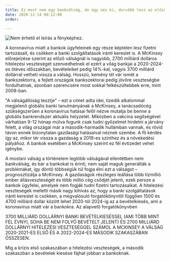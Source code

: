 ```yaml
---
title: Ez most nem egy bankválság, de úgy néz ki, durvább lesz az előzőnél
date: 2020-12-14 00:12:00
order: 

---
```

![Nem érhető el leírás a fényképhez.](https://scontent-vie1-1.xx.fbcdn.net/v/t1.0-9/131405390_1111518719280965_6292654007806716418_n.png?_nc_cat=101&ccb=2&_nc_sid=730e14&_nc_ohc=DVbIgONDHTAAX8cGclg&_nc_ht=scontent-vie1-1.xx&oh=a343db1ab3b8ad42cafbac10e82d5403&oe=60222B63)

A koronavírus miatt a bankok ügyfeleinek egy része képtelen lesz fizetni tartozásait, és csökken a banki szolgáltatások iránti kereslet is. A McKinsey előrejelzése szerint az előző válságnál is nagyobb, 2700 milliárd dolláros hitelezési veszteséget szenvedhetnek el ezért a világ bankjai a 2020-2024-es ötéves időszakban, bevételeiket pedig 14%-kal, vagyis 3700 milliárd dollárral vetheti vissza a válság. Hosszú, kemény tél vár ismét a bankszektorra, a fejlett országok bankszektorai pedig jövőre veszteségbe fordulhatnak, azonban szerencsére most sokkal felkészültebbek erre, mint 2008-ban.

"A válságállóság tesztje" – ezt a címet adta idei, tizedik alkalommal megjelenő globális banki tanulmányának a McKinsey, a tanácsadócég szükségszerűen a koronavírus hatásai felől nézve mutatja be benne a globális bankrendszer aktuális helyzetét. Miközben a vakcina segítségével várhatóan 9-12 hónap múlva fogunk csak tudni győzelmet hirdetni a járvány felett, a világ országai már a második-harmadik hullámban vannak, és rövid távon ennek bizonytalan gazdasági hatásaival néznek szembe. A fő kérdés így az, mikor tér vissza a gazdaság a 2019-es szinthez és a növekedési pályához. A bankok esetében a McKinsey szerint ez fél évtizedet vehet igénybe.

A mostani válság a történelem legtöbb válságával ellentétben nem bankválság, és bár a bankokat is érinti, nem saját maguk generálták a problémákat, így döntő többségük túl fogja élni ezt a válságot – prognosztizálja a McKinsey. A gazdaságok részleges leállása több tízmillió ember állásveszteségét és több millió cég csődjét jelenti, ezek persze a bankok ügyfelei, amelyek nem fogják tudni fizetni tartozásaikat. A hitelezési veszteségek melletti másik nagy kihívás az, hogy a banki szolgáltatások iránti kereslet is csökken, a megvalósuló forgatókönyvtől függően 1500 és 4700 milliárd dollár között lehet 2020-tól 2024-ig az a bevételkiesés, ami a koronavírus miatt vár a bankokra. Az alapvető forgatókönyvben

3700 MILLIÁRD DOLLÁRNYI BANKI BEVÉTELKIESÉSSEL (AMI TÖBB MINT FÉL ÉVNYI, SOHA BE NEM FOLYÓ BEVÉTELT JELENT) ÉS 2700 MILLIÁRD DOLLÁRNYI HITELEZÉSI VESZTESÉGGEL SZÁMOL A MCKINSEY A VÁLSÁG 2020-2021-ES ELSŐ ÉS A 2022-2024-ES MÁSODIK SZAKASZÁBAN ÖSSZESEN.

Míg a krízis első szakaszában a hitelezési veszteségek, a második szakaszban a bevételek kiesése fájhat jobban a bankoknak.